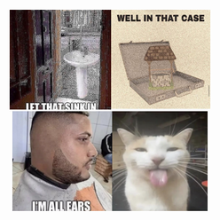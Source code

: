 <div align="center"><p float="middle"><img src="memes/sink.jpg" height="180px"><img src="memes/well.jpg" height="180px"><img src="memes/ears.png" height="180px"><img src="memes/cat1.png" height="180px"></p></div>

<!--### Hello! 👋

I'm a software developer with an interest in cyber security. I'm currently working on "Get Outside", a disability-friendly location index. This is currently a secret project as I'm working on it for my coursework at university.

The technologies that I'm well versed in are:

- Java
- Kotlin
  - Android + Jetpack Compose
- TypeScript
- Angular
- PostgreSQL

I enjoy experimenting with different languages and software - I'm currently trying out Fedora Linux on my laptop.-->

<!--
**the-wright-jamie/the-wright-jamie** is a ✨ _special_ ✨ repository because its `README.md` (this file) appears on your GitHub profile.

Here are some ideas to get you started:

- 🔭 I’m currently working on ...
- 🌱 I’m currently learning ...
- 👯 I’m looking to collaborate on ...
- 🤔 I’m looking for help with ...
- 💬 Ask me about ...
- 📫 How to reach me: ...
- 😄 Pronouns: ...
- ⚡ Fun fact: ...
-->
